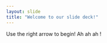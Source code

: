 ```yaml
---
layout: slide
title: "Welcome to our slide deck!"
---
```


Use the right arrow to begin!
Ah ah ah !
